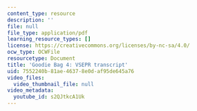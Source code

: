 ```yaml
---
content_type: resource
description: ''
file: null
file_type: application/pdf
learning_resource_types: []
license: https://creativecommons.org/licenses/by-nc-sa/4.0/
ocw_type: OCWFile
resourcetype: Document
title: 'Goodie Bag 4: VSEPR transcript'
uid: 7552240b-81ae-4637-8e0d-af95de645a76
video_files:
  video_thumbnail_file: null
video_metadata:
  youtube_id: s2QJtkcA1Uk
---
```

